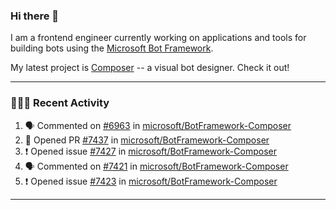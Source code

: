 ### Hi there 👋

I am a frontend engineer currently working on applications and tools for building bots using the [Microsoft Bot Framework](https://dev.botframework.com/).

My latest project is [Composer](https://github.com/microsoft/BotFramework-Composer) -- a visual bot designer. Check it out!

---

### 👨🏻‍💻 Recent Activity

<!--START_SECTION:activity-->
1. 🗣 Commented on [#6963](https://github.com/microsoft/BotFramework-Composer/issues/6963) in [microsoft/BotFramework-Composer](https://github.com/microsoft/BotFramework-Composer)
2. 💪 Opened PR [#7437](https://github.com/microsoft/BotFramework-Composer/pull/7437) in [microsoft/BotFramework-Composer](https://github.com/microsoft/BotFramework-Composer)
3. ❗️ Opened issue [#7427](https://github.com/microsoft/BotFramework-Composer/issues/7427) in [microsoft/BotFramework-Composer](https://github.com/microsoft/BotFramework-Composer)
4. 🗣 Commented on [#7421](https://github.com/microsoft/BotFramework-Composer/issues/7421) in [microsoft/BotFramework-Composer](https://github.com/microsoft/BotFramework-Composer)
5. ❗️ Opened issue [#7423](https://github.com/microsoft/BotFramework-Composer/issues/7423) in [microsoft/BotFramework-Composer](https://github.com/microsoft/BotFramework-Composer)
<!--END_SECTION:activity-->

---

<!--
**a-b-r-o-w-n/a-b-r-o-w-n** is a ✨ _special_ ✨ repository because its `README.md` (this file) appears on your GitHub profile.

Here are some ideas to get you started:

- 🔭 I’m currently working on ...
- 🌱 I’m currently learning ...
- 👯 I’m looking to collaborate on ...
- 🤔 I’m looking for help with ...
- 💬 Ask me about ...
- 📫 How to reach me: ...
- 😄 Pronouns: ...
- ⚡ Fun fact: ...
-->
